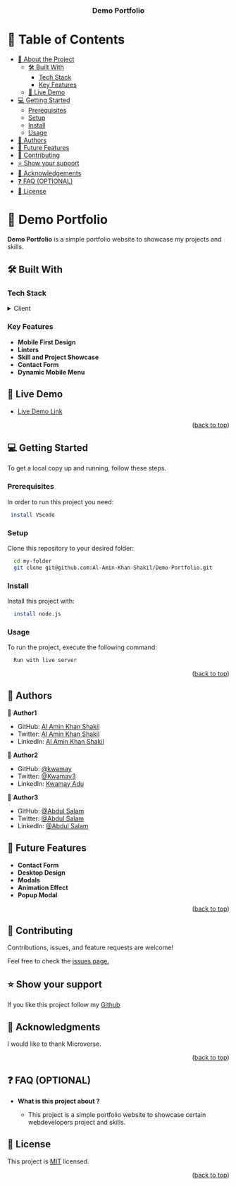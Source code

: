 <a name="readme-top"></a>

<div align="center">

  <h3><b>Demo Portfolio</b></h3>

</div>

<!-- TABLE OF CONTENTS -->

# 📗 Table of Contents

- [📖 About the Project](#about-project)
  - [🛠 Built With](#built-with)
    - [Tech Stack](#tech-stack)
    - [Key Features](#key-features)
  - [🚀 Live Demo](#live-demo)
- [💻 Getting Started](#getting-started)
  - [Prerequisites](#prerequisites)
  - [Setup](#setup)
  - [Install](#install)
  - [Usage](#usage)
- [👥 Authors](#authors)
- [🔭 Future Features](#future-features)
- [🤝 Contributing](#contributing)
- [⭐️ Show your support](#support)
- [🙏 Acknowledgements](#acknowledgements)
- [❓ FAQ (OPTIONAL)](#faq)
- [📝 License](#license)

<!-- PROJECT DESCRIPTION -->

# 📖 Demo Portfolio <a name="about-project"></a>

**Demo Portfolio** is a simple portfolio website to showcase my projects and skills.

## 🛠 Built With <a name="built-with"></a>

### Tech Stack <a name="tech-stack"></a>

<details>
  <summary>Client</summary>
  <ul>
    <li><a href="https://www.w3schools.com/html/">HTML</a></li>
    <li><a href="https://www.w3schools.com/css/default.asp">CSS</a></li>
    <li><a href="https://github.com/microverseinc/linters-config/tree/master/html-css">Linters</a></li>
  </ul>
</details>

<!-- Features -->

### Key Features <a name="key-features"></a>

- **Mobile First Design**
- **Linters**
- **Skill and Project Showcase**
- **Contact Form**
- **Dynamic Mobile Menu**

<!-- LIVE DEMO -->

## 🚀 Live Demo <a name="live-demo"></a>

- [Live Demo Link](https://al-amin-khan-shakil.github.io/Demo-Portfolio/)

<p align="right">(<a href="#readme-top">back to top</a>)</p>

<!-- GETTING STARTED -->

## 💻 Getting Started <a name="getting-started"></a>

To get a local copy up and running, follow these steps.

### Prerequisites

In order to run this project you need:



```sh
 install VScode
```


### Setup

Clone this repository to your desired folder:

```sh
  cd my-folder
  git clone git@github.com:Al-Amin-Khan-Shakil/Demo-Portfolio.git
```

### Install

Install this project with:

```sh
  install node.js
```

### Usage

To run the project, execute the following command:

```sh
  Run with live server
```

<p align="right">(<a href="#readme-top">back to top</a>)</p>

<!-- AUTHORS -->

## 👥 Authors <a name="authors"></a>

👤 **Author1**

- GitHub: [Al Amin Khan Shakil](https://github.com/Al-Amin-Khan-Shakil)
- Twitter: [Al Amin Khan Shakil](https://https://twitter.com/AlAminKhan85004)
- LinkedIn: [Al Amin Khan Shakil](https://https://www.linkedin.com/in/al-amin-khan-shakil-5a3b29252/)

👤 **Author2**

- GitHub: [@kwamay](https://github.com/kwamay)
- Twitter: [@Kwamay3](https://twitter.com/Kwamay3)
- LinkedIn: [Kwamay Adu](https://linkedin.com/in/кωαмαу-adu-2b396321a)

👤 **Author3**

- GitHub: [@Abdul Salam](https://github.com/AbdulSalamAbro)
- Twitter: [@Abdul Salam](https://twitter.com/Abdul_SalamAbro)
- LinkedIn: [@Abdul Salam](https://www.linkedin.com/in/abdul-salam-abro/)
<!-- FUTURE FEATURES -->

## 🔭 Future Features <a name="future-features"></a>


- **Contact Form**
- **Desktop Design**
- **Modals**
- **Animation Effect**
- **Popup Modal**

<p align="right">(<a href="#readme-top">back to top</a>)</p>

<!-- CONTRIBUTING -->

## 🤝 Contributing <a name="contributing"></a>

Contributions, issues, and feature requests are welcome!

Feel free to check the <a href="https://github.com/Al-Amin-Khan-Shakil/Demo-Portfolio/issues">issues page.</a>

<!-- SUPPORT -->

## ⭐️ Show your support <a name="support"></a>

If you like this project follow my <a href="https://github.com/Al-Amin-Khan-Shakil">Github</a>

<!-- ACKNOWLEDGEMENTS -->

## 🙏 Acknowledgments <a name="acknowledgements"></a>

I would like to thank Microverse.

<p align="right">(<a href="#readme-top">back to top</a>)</p>

<!-- FAQ (optional) -->

## ❓ FAQ (OPTIONAL) <a name="faq"></a>

- **What is this project about ?**

  - This project is a simple portfolio website to showcase certain webdevelopers project and skills.


<!-- LICENSE -->

## 📝 License <a name="license"></a>

This project is [MIT](./LICENSE) licensed.

<p align="right">(<a href="#readme-top">back to top</a>)</p>